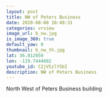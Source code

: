 ```yaml
---
layout: post
title: NW of Peters Business
date: 2020-08-08 10:49:31
categories: vrview
image_url: b_nw.jpg
is_image_360: true
default_yaw: 0
thumbnail: b_nw_th.jpg
lat: 36.812859
lon: -119.7444682
youtube_id: C2jVSzlYSbI
description: NW of Peters Business
---
```

North West of Peters Business building
